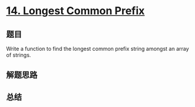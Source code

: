 # [14. Longest Common Prefix](https://leetcode.com/problems/longest-common-prefix/)

## 题目

Write a function to find the longest common prefix string amongst an array of strings.

## 解题思路

## 总结
